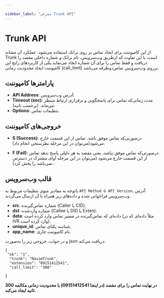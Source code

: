 ```yaml
---

sidebar_label: "معرفی Trunk API"
---
```

<head>
  <title>معرفی Trunk API | مستندات سیموتل</title>
</head>


# Trunk API

از این کامپوننت برای ایجاد تماس بر روی ترانک استفاده‌ می‌شود. عملکرد آن مشابه Trunk است، با این تفاوت که ازطریق وب‌‌سرویس، نام ترانک و شماره داخلی مقصد را دریافت و
فقط تماس را برای آن شماره ایجاد‌ می‌نماید.یکی از کاربردهای رایج این کامپوننت ایجاد محدودیت زمانی (call_limit) برروی وب‌سرویس تماس‌دوطرفه می‌باشد.

## پارامترها کامپوننت

- **API Address**: آدرس وب‌‌سرویس.
- **Timeout (sec)**: مدت زمانی‌که تماس برای پاسخگویی و برقراری ارتباط‌ منتظر می‌ماند. (برحسب ثانیه).
- **Options**: تنظیمات تماس.
 
## خروجی‌های کامپوننت

- **S (Success)**: درصورتی‌‌که تماس موفق باشد. تماس از این قسمت خارج می‌شود(می‌توان در این مرحله نظرسنجی انجام داد).

- **F (Fail)**: درصورتی‌‌که تماس موفق نباشد، یعنی مقصد به هر دلیلی پاسخ ندهد تماس از این قسمت خارج می‌شود (می‌توان در این مرحله آوای مشترک در دسترس نمی‌باشد را پخش کرد).

## قالب وب‌‌سرویس
با‌توجه به مقادیر منوی تنظیمات مربوط به `API Method & API Version`، آدرس وب‌سرویس فراخوانی شده و داده‌های زیر همراه با آن ارسال می‌گردند.

- **src**: شماره تماس‌‌گیرنده (Caller یا CID).
- **dst**: شماره واردشده (Callee یا DID یا Exten).
- **data**: داده‌‌ای که تماس‌‌گیرنده در مسیر تماس وارد کرده است (مثلاً داده‌‌ای که در IVR وارد کرده است).
- **unique_id**: شناسه یکتای تماس.
- **app_name**: نام کامپوننت جاری.

و در جواب، خروجی زیر را به‌صورت json دریافت‌ می‌کند.

```shell
{
 "ok": "1",				
  "trunk": "NasimTrunk",
  "extension": "09151412541",
  "call_limit": "300"

}
```

**در نهایت تماس را برای مقصد (در اینجا 09151412541) با محدودیت زمانی مکالمه 300 ثانیه ایجاد‌ می‌کند.**
